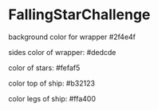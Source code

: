 # FallingStarChallenge

background color for wrapper #2f4e4f

sides color of wrapper: #dedcde

color of stars: #fefaf5

color top of ship: #b32123

color legs of ship: #ffa400



